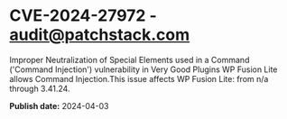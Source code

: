 # CVE-2024-27972 - audit@patchstack.com

Improper Neutralization of Special Elements used in a Command ('Command Injection') vulnerability in Very Good Plugins WP Fusion Lite allows Command Injection.This issue affects WP Fusion Lite: from n/a through 3.41.24.



**Publish date:** 2024-04-03
